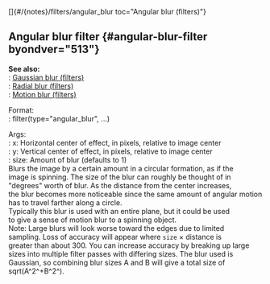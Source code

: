 []{#/{notes}/filters/angular_blur toc="Angular blur (filters)"}    
## Angular blur filter {#angular-blur-filter byondver="513"}    
**See also:**    
:   [Gaussian blur (filters)](/ref/%7Bnotes%7D/filters/blur.md)    
:   [Radial blur (filters)](/ref/%7Bnotes%7D/filters/radial_blur.md)    
:   [Motion blur (filters)](/ref/%7Bnotes%7D/filters/motion_blur.md)    
<!-- -->    
Format:    
:   filter(type=\"angular_blur\", \...)    
<!-- -->    
Args:    
:   x: Horizontal center of effect, in pixels, relative to image center    
:   y: Vertical center of effect, in pixels, relative to image center    
:   size: Amount of blur (defaults to 1)    
Blurs the image by a certain amount in a circular formation, as if the    
image is spinning. The size of the blur can roughly be thought of in    
\"degrees\" worth of blur. As the distance from the center increases,    
the blur becomes more noticeable since the same amount of angular motion    
has to travel farther along a circle.    
Typically this blur is used with an entire plane, but it could be used    
to give a sense of motion blur to a spinning object.    
Note: Large blurs will look worse toward the edges due to limited    
sampling. Loss of accuracy will appear where `size` × distance is    
greater than about 300. You can increase accuracy by breaking up large    
sizes into multiple filter passes with differing sizes. The blur used is    
Gaussian, so combining blur sizes A and B will give a total size of    
sqrt(A^2^+B^2^).  